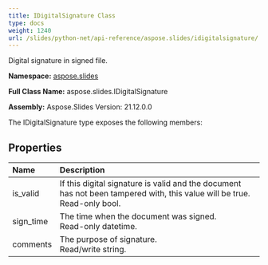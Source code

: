 ```yaml
---
title: IDigitalSignature Class
type: docs
weight: 1240
url: /slides/python-net/api-reference/aspose.slides/idigitalsignature/
---
```


Digital signature in signed file.

**Namespace:** [aspose.slides](/slides/python-net/api-reference/aspose.slides/)

**Full Class Name:** aspose.slides.IDigitalSignature

**Assembly:**  Aspose.Slides Version: 21.12.0.0

The IDigitalSignature type exposes the following members:
## **Properties**
|**Name**|**Description**|
| :- | :- |
|is_valid|If this digital signature is valid and the document has not been tampered with, this value will be true.<br/>            Read-only bool.|
|sign_time|The time when the document was signed.<br/>            Read-only datetime.|
|comments|The purpose of signature.<br/>            Read/write string.|
